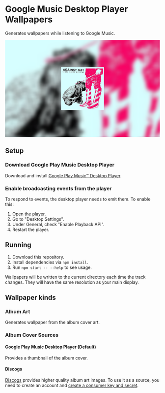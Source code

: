 # Google Music Desktop Player Wallpapers

Generates wallpapers while listening to Google Music.

![Sample Wallpaper](sample.wallpaper.png)

## Setup

### Download Google Play Music Desktop Player

Download and install [Google Play Music™ Desktop Player](https://github.com/MarshallOfSound/Google-Play-Music-Desktop-Player-UNOFFICIAL-).

### Enable broadcasting events from the player

To respond to events, the desktop player needs to emit them. To enable this:

1. Open the player.
2. Go to "Desktop Settings".
3. Under General, check "Enable Playback API".
4. Restart the player.

## Running

1. Download this repository.
2. Install dependencies via `npm install`.
3. Run `npm start -- --help` to see usage.

Wallpapers will be written to the current directory each time the track changes. They will have the same resolution as your main display.

## Wallpaper kinds

### Album Art

Generates wallpaper from the album cover art.

### Album Cover Sources

#### Google Play Music Desktop Player (Default)

Provides a thumbnail of the album cover.

#### Discogs

[Discogs](https://www.discogs.com/) provides higher quality album art images. To use it as a source, you need to create an account and [create a consumer key and secret](https://www.discogs.com/developers/#page:authentication).
